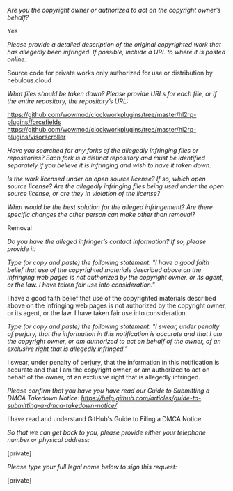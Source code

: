 *Are you the copyright owner or authorized to act on the copyright owner’s
behalf?*

Yes

*Please provide a detailed description of the original copyrighted work
that has allegedly been infringed. If possible, include a URL to where it
is posted online.*

Source code for private works only authorized for use or distribution by
nebulous.cloud

*What files should be taken down? Please provide URLs for each file, or if
the entire repository, the repository’s URL:*

https://github.com/wowmod/clockworkplugins/tree/master/hl2rp-plugins/forcefields  
https://github.com/wowmod/clockworkplugins/tree/master/hl2rp-plugins/visorscroller

*Have you searched for any forks of the allegedly infringing files or
repositories? Each fork is a distinct repository and must be identified
separately if you believe it is infringing and wish to have it taken down.*

*Is the work licensed under an open source license? If so, which open
source license? Are the allegedly infringing files being used under the
open source license, or are they in violation of the license?*

*What would be the best solution for the alleged infringement? Are there
specific changes the other person can make other than removal?*

Removal

*Do you have the alleged infringer’s contact information? If so, please
provide it:*

*Type (or copy and paste) the following statement: "I have a good faith
belief that use of the copyrighted materials described above on the
infringing web pages is not authorized by the copyright owner, or its
agent, or the law. I have taken fair use into consideration."*

I have a good faith belief that use of the copyrighted materials described
above on the infringing web pages is not authorized by the copyright owner,
or its agent, or the law. I have taken fair use into consideration.

*Type (or copy and paste) the following statement: "I swear, under penalty
of perjury, that the information in this notification is accurate and that
I am the copyright owner, or am authorized to act on behalf of the owner,
of an exclusive right that is allegedly infringed."*

I swear, under penalty of perjury, that the information in this
notification is accurate and that I am the copyright owner, or am
authorized to act on behalf of the owner, of an exclusive right that is
allegedly infringed.

*Please confirm that you have you have read our Guide to Submitting a DMCA
Takedown Notice:
https://help.github.com/articles/guide-to-submitting-a-dmca-takedown-notice/*

I have read and understand GitHub's Guide to Filing a DMCA Notice.

*So that we can get back to you, please provide either your telephone
number or physical address:*

[private]

*Please type your full legal name below to sign this request:*

[private]

